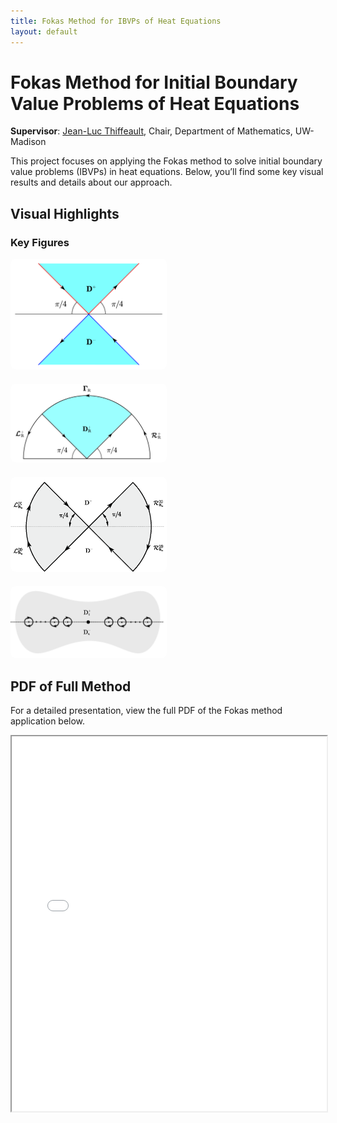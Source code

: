 ```yaml
---
title: Fokas Method for IBVPs of Heat Equations
layout: default
---
```


# Fokas Method for Initial Boundary Value Problems of Heat Equations

**Supervisor**: [Jean-Luc Thiffeault](https://people.math.wisc.edu/~thiffeault/), Chair, Department of Mathematics, UW-Madison

This project focuses on applying the Fokas method to solve initial boundary value problems (IBVPs) in heat equations. Below, you’ll find some key visual results and details about our approach.

## Visual Highlights

### Key Figures

<div style="display: flex; flex-wrap: wrap; gap: 20px; align-items: center;">

   <div style="flex: 1; min-width: 250px; max-width: 45%; text-align: center;">
       <img src="figures/D^+.pic.jpg" alt="Figure 1" style="width: 100%; height: auto; border-radius: 8px;">
   </div>

   <div style="flex: 1; min-width: 250px; max-width: 45%; text-align: center;">
       <img src="figures/344821711499232_.pic_hd.jpg" alt="Figure 2.5" style="width: 100%; height: auto; border-radius: 8px;">
   </div>

   <div style="flex: 1; min-width: 250px; max-width: 45%; text-align: center;">
       <img src="figures/Fokas_2.5.1.png" alt="Figure 2.5.1" style="width: 100%; height: auto; border-radius: 8px;">
   </div>

   <div style="flex: 1; min-width: 250px; max-width: 45%; text-align: center;">
       <img src="figures/Fokas_2.5.png" alt="Figure 2.5" style="width: 100%; height: auto; border-radius: 8px;">
   </div>

</div>

## PDF of Full Method

For a detailed presentation, view the full PDF of the Fokas method application below.

<iframe src="Fokas_method_for_heat_equations.pdf" width="100%" height="600px">
    This browser does not support PDFs. Please download the PDF to view it:
    <a href="Fokas_method_for_heat_equations.pdf">Download PDF</a>.
</iframe>


<script type="text/javascript" async
  src="https://cdn.jsdelivr.net/npm/mathjax@3/es5/tex-mml-chtml.js">
</script>
